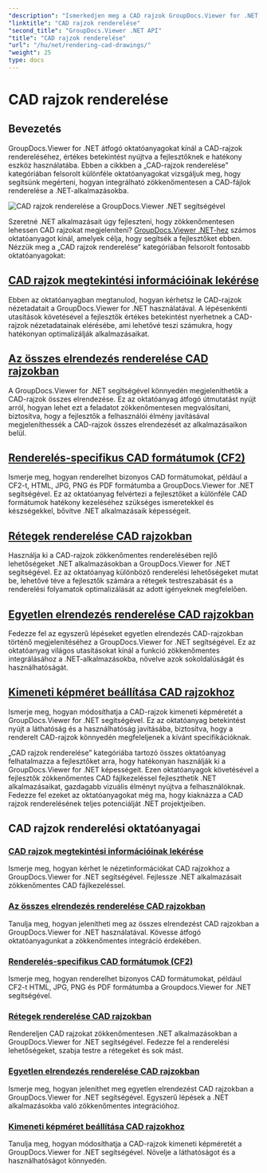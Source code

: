 ```yaml
---
"description": "Ismerkedjen meg a CAD rajzok GroupDocs.Viewer for .NET használatával történő renderelésével kapcsolatos oktatóanyagokkal. Ismerje meg, hogyan fejlesztheti a .NET alkalmazásokat zökkenőmentes CAD fájlkezeléssel."
"linktitle": "CAD rajzok renderelése"
"second_title": "GroupDocs.Viewer .NET API"
"title": "CAD rajzok renderelése"
"url": "/hu/net/rendering-cad-drawings/"
"weight": 25
type: docs
---
```

# CAD rajzok renderelése


## Bevezetés

GroupDocs.Viewer for .NET átfogó oktatóanyagokat kínál a CAD-rajzok rendereléséhez, értékes betekintést nyújtva a fejlesztőknek e hatékony eszköz használatába. Ebben a cikkben a „CAD-rajzok renderelése” kategóriában felsorolt különféle oktatóanyagokat vizsgáljuk meg, hogy segítsünk megérteni, hogyan integrálható zökkenőmentesen a CAD-fájlok renderelése a .NET-alkalmazásokba.

![CAD rajzok renderelése a GroupDocs.Viewer .NET segítségével](/viewer/rendering-cad-drawings/image.png)

Szeretné .NET alkalmazásait úgy fejleszteni, hogy zökkenőmentesen lehessen CAD rajzokat megjeleníteni? [GroupDocs.Viewer .NET-hez](#) számos oktatóanyagot kínál, amelyek célja, hogy segítsék a fejlesztőket ebben. Nézzük meg a „CAD rajzok renderelése” kategóriában felsorolt fontosabb oktatóanyagokat:

## [CAD rajzok megtekintési információinak lekérése](./get-view-info-cad-drawing/)
Ebben az oktatóanyagban megtanulod, hogyan kérhetsz le CAD-rajzok nézetadatait a GroupDocs.Viewer for .NET használatával. A lépésenkénti utasítások követésével a fejlesztők értékes betekintést nyerhetnek a CAD-rajzok nézetadatainak elérésébe, ami lehetővé teszi számukra, hogy hatékonyan optimalizálják alkalmazásaikat.

## [Az összes elrendezés renderelése CAD rajzokban](./render-all-layouts-cad/)
A GroupDocs.Viewer for .NET segítségével könnyedén megjeleníthetők a CAD-rajzok összes elrendezése. Ez az oktatóanyag átfogó útmutatást nyújt arról, hogyan lehet ezt a feladatot zökkenőmentesen megvalósítani, biztosítva, hogy a fejlesztők a felhasználói élmény javításával megjeleníthessék a CAD-rajzok összes elrendezését az alkalmazásaikon belül.

## [Renderelés-specifikus CAD formátumok (CF2)](./render-specific-cad-formats/)
Ismerje meg, hogyan renderelhet bizonyos CAD formátumokat, például a CF2-t, HTML, JPG, PNG és PDF formátumba a GroupDocs.Viewer for .NET segítségével. Ez az oktatóanyag felvértezi a fejlesztőket a különféle CAD formátumok hatékony kezeléséhez szükséges ismeretekkel és készségekkel, bővítve .NET alkalmazásaik képességeit.

## [Rétegek renderelése CAD rajzokban](./render-layers-cad/)
Használja ki a CAD-rajzok zökkenőmentes renderelésében rejlő lehetőségeket .NET alkalmazásokban a GroupDocs.Viewer for .NET segítségével. Ez az oktatóanyag különböző renderelési lehetőségeket mutat be, lehetővé téve a fejlesztők számára a rétegek testreszabását és a renderelési folyamatok optimalizálását az adott igényeknek megfelelően.

## [Egyetlen elrendezés renderelése CAD rajzokban](./render-single-layout-cad/)
Fedezze fel az egyszerű lépéseket egyetlen elrendezés CAD-rajzokban történő megjelenítéséhez a GroupDocs.Viewer for .NET segítségével. Ez az oktatóanyag világos utasításokat kínál a funkció zökkenőmentes integrálásához a .NET-alkalmazásokba, növelve azok sokoldalúságát és használhatóságát.

## [Kimeneti képméret beállítása CAD rajzokhoz](./adjust-output-image-size-cad/)
Ismerje meg, hogyan módosíthatja a CAD-rajzok kimeneti képméretét a GroupDocs.Viewer for .NET segítségével. Ez az oktatóanyag betekintést nyújt a láthatóság és a használhatóság javításába, biztosítva, hogy a renderelt CAD-rajzok könnyedén megfeleljenek a kívánt specifikációknak.

„CAD rajzok renderelése” kategóriába tartozó összes oktatóanyag felhatalmazza a fejlesztőket arra, hogy hatékonyan használják ki a GroupDocs.Viewer for .NET képességeit. Ezen oktatóanyagok követésével a fejlesztők zökkenőmentes CAD fájlkezeléssel fejleszthetik .NET alkalmazásaikat, gazdagabb vizuális élményt nyújtva a felhasználóknak. Fedezze fel ezeket az oktatóanyagokat még ma, hogy kiaknázza a CAD rajzok renderelésének teljes potenciálját .NET projektjeiben.

## CAD rajzok renderelési oktatóanyagai
### [CAD rajzok megtekintési információinak lekérése](./get-view-info-cad-drawing/)
Ismerje meg, hogyan kérhet le nézetinformációkat CAD rajzokhoz a GroupDocs.Viewer for .NET segítségével. Fejlessze .NET alkalmazásait zökkenőmentes CAD fájlkezeléssel.
### [Az összes elrendezés renderelése CAD rajzokban](./render-all-layouts-cad/)
Tanulja meg, hogyan jelenítheti meg az összes elrendezést CAD rajzokban a GroupDocs.Viewer for .NET használatával. Kövesse átfogó oktatóanyagunkat a zökkenőmentes integráció érdekében.
### [Renderelés-specifikus CAD formátumok (CF2)](./render-specific-cad-formats/)
Ismerje meg, hogyan renderelhet bizonyos CAD formátumokat, például CF2-t HTML, JPG, PNG és PDF formátumba a Groupdocs.Viewer for .NET segítségével.
### [Rétegek renderelése CAD rajzokban](./render-layers-cad/)
Rendereljen CAD rajzokat zökkenőmentesen .NET alkalmazásokban a GroupDocs.Viewer for .NET segítségével. Fedezze fel a renderelési lehetőségeket, szabja testre a rétegeket és sok mást.
### [Egyetlen elrendezés renderelése CAD rajzokban](./render-single-layout-cad/)
Ismerje meg, hogyan jeleníthet meg egyetlen elrendezést CAD rajzokban a GroupDocs.Viewer for .NET segítségével. Egyszerű lépések a .NET alkalmazásokba való zökkenőmentes integrációhoz.
### [Kimeneti képméret beállítása CAD rajzokhoz](./adjust-output-image-size-cad/)
Tanulja meg, hogyan módosíthatja a CAD-rajzok kimeneti képméretét a GroupDocs.Viewer for .NET segítségével. Növelje a láthatóságot és a használhatóságot könnyedén.